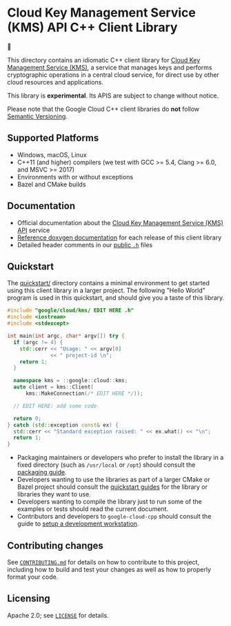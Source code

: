 # Cloud Key Management Service (KMS) API C++ Client Library

:construction:

This directory contains an idiomatic C++ client library for
[Cloud Key Management Service (KMS)][cloud-service-docs], a service that manages
keys and performs cryptographic operations in a central cloud service, for
direct use by other cloud resources and applications.

This library is **experimental**. Its APIS are subject to change without notice.

Please note that the Google Cloud C++ client libraries do **not** follow
[Semantic Versioning](https://semver.org/).

## Supported Platforms

* Windows, macOS, Linux
* C++11 (and higher) compilers (we test with GCC >= 5.4, Clang >= 6.0, and
  MSVC >= 2017)
* Environments with or without exceptions
* Bazel and CMake builds

## Documentation

* Official documentation about the [Cloud Key Management Service (KMS) API][cloud-service-docs] service
* [Reference doxygen documentation][doxygen-link] for each release of this
  client library
* Detailed header comments in our [public `.h`][source-link] files

[cloud-service-docs]: https://cloud.google.com/kms
[doxygen-link]: https://googleapis.dev/cpp/google-cloud-kms/latest/
[source-link]: https://github.com/googleapis/google-cloud-cpp/tree/main/google/cloud/kms

## Quickstart

The [quickstart/](quickstart/README.md) directory contains a minimal environment
to get started using this client library in a larger project. The following
"Hello World" program is used in this quickstart, and should give you a taste of
this library.

<!-- inject-quickstart-start -->
```cc
#include "google/cloud/kms/ EDIT HERE .h"
#include <iostream>
#include <stdexcept>

int main(int argc, char* argv[]) try {
  if (argc != 4) {
    std::cerr << "Usage: " << argv[0]
              << " project-id \n";
    return 1;
  }

  namespace kms = ::google::cloud::kms;
  auto client = kms::Client(
      kms::MakeConnection(/* EDIT HERE */));

  // EDIT HERE: add some code

  return 0;
} catch (std::exception const& ex) {
  std::cerr << "Standard exception raised: " << ex.what() << "\n";
  return 1;
}
```
<!-- inject-quickstart-end -->

* Packaging maintainers or developers who prefer to install the library in a
  fixed directory (such as `/usr/local` or `/opt`) should consult the
  [packaging guide](/doc/packaging.md).
* Developers wanting to use the libraries as part of a larger CMake or Bazel
  project should consult the [quickstart guides](#quickstart) for the library
  or libraries they want to use.
* Developers wanting to compile the library just to run some of the examples or
  tests should read the current document.
* Contributors and developers to `google-cloud-cpp` should consult the guide to
  [setup a development workstation][howto-setup-dev-workstation].

[howto-setup-dev-workstation]: /doc/contributor/howto-guide-setup-development-workstation.md

## Contributing changes

See [`CONTRIBUTING.md`](../../../CONTRIBUTING.md) for details on how to
contribute to this project, including how to build and test your changes
as well as how to properly format your code.

## Licensing

Apache 2.0; see [`LICENSE`](../../../LICENSE) for details.
